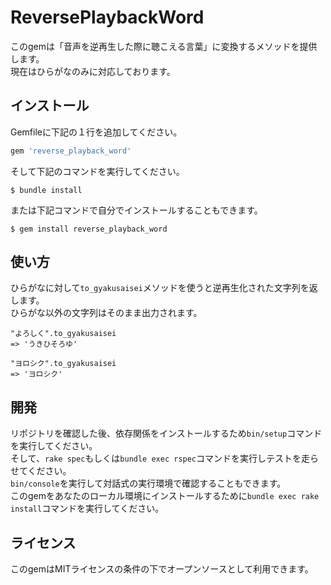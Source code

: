 # ReversePlaybackWord

このgemは「音声を逆再生した際に聴こえる言葉」に変換するメソッドを提供します。  
現在はひらがなのみに対応しております。

## インストール

Gemfileに下記の１行を追加してください。

```ruby
gem 'reverse_playback_word'
```

そして下記のコマンドを実行してください。

    $ bundle install

または下記コマンドで自分でインストールすることもできます。

    $ gem install reverse_playback_word

## 使い方
ひらがなに対して`to_gyakusaisei`メソッドを使うと逆再生化された文字列を返します。  
ひらがな以外の文字列はそのまま出力されます。
```
"よろしく".to_gyakusaisei
=> 'うきひそろゆ'

"ヨロシク".to_gyakusaisei
=> 'ヨロシク'
```
## 開発
リポジトリを確認した後、依存関係をインストールするため`bin/setup`コマンドを実行してください。  
そして、`rake spec`もしくは`bundle exec rspec`コマンドを実行しテストを走らせてください。  
`bin/console`を実行して対話式の実行環境で確認することもできます。  
このgemをあなたのローカル環境にインストールするために`bundle exec rake install`コマンドを実行してください。

## ライセンス
このgemはMITライセンスの条件の下でオープンソースとして利用できます。
